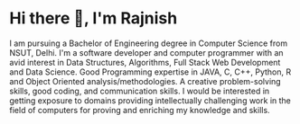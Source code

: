 # Hi there 👋, I'm Rajnish
I am pursuing a Bachelor of Engineering degree in Computer Science from NSUT, Delhi. I'm a software developer and computer programmer with an avid interest in Data Structures, Algorithms, Full Stack Web Development and Data Science.
Good Programming expertise in JAVA, C, C++, Python, R and Object Oriented analysis/methodologies. A creative problem-solving skills, good coding, and communication skills.
I would be interested in getting exposure to domains providing intellectually challenging work in the field of computers for proving and enriching my knowledge and skills.


